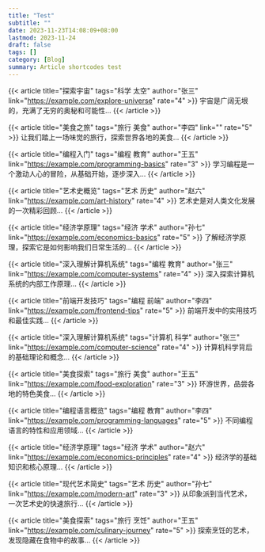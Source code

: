 ```yaml
---
title: "Test"
subtitle: ""
date: 2023-11-23T14:08:09+08:00
lastmod: 2023-11-24
draft: false
tags: []
category: [Blog]
summary: Article shortcodes test
---
```


{{< article title="探索宇宙" tags="科学 太空" author="张三" link="https://example.com/explore-universe" rate="4" >}}
宇宙是广阔无垠的，充满了无穷的奥秘和可能性...
{{< /article >}}

{{< article title="美食之旅" tags="旅行 美食" author="李四" link="" rate="5" >}}
让我们踏上一场味觉的旅行，探索世界各地的美食...
{{< /article >}}

{{< article title="编程入门" tags="编程 教育" author="王五" link="https://example.com/programming-basics" rate="3" >}}
学习编程是一个激动人心的冒险，从基础开始，逐步深入...
{{< /article >}}

{{< article title="艺术史概览" tags="艺术 历史" author="赵六" link="https://example.com/art-history" rate="4" >}}
艺术史是对人类文化发展的一次精彩回顾...
{{< /article >}}

{{< article title="经济学原理" tags="经济 学术" author="孙七" link="https://example.com/economics-basics" rate="5" >}}
了解经济学原理，探索它是如何影响我们日常生活的...
{{< /article >}}

{{< article title="深入理解计算机系统" tags="编程 教育" author="张三" link="https://example.com/computer-systems" rate="4" >}}
深入探索计算机系统的内部工作原理...
{{< /article >}}

{{< article title="前端开发技巧" tags="编程 前端" author="李四" link="https://example.com/frontend-tips" rate="5" >}}
前端开发中的实用技巧和最佳实践...
{{< /article >}}

{{< article title="深入理解计算机系统" tags="计算机 科学" author="张三" link="https://example.com/computer-science" rate="4" >}}
计算机科学背后的基础理论和概念...
{{< /article >}}

{{< article title="美食探索" tags="旅行 美食" author="王五" link="https://example.com/food-exploration" rate="3" >}}
环游世界，品尝各地的特色美食...
{{< /article >}}

{{< article title="编程语言概览" tags="编程 教育" author="李四" link="https://example.com/programming-languages" rate="5" >}}
不同编程语言的特性和应用领域...
{{< /article >}}

{{< article title="经济学原理" tags="经济 学术" author="赵六" link="https://example.com/economics-principles" rate="4" >}}
经济学的基础知识和核心原理...
{{< /article >}}

{{< article title="现代艺术简史" tags="艺术 历史" author="孙七" link="https://example.com/modern-art" rate="3" >}}
从印象派到当代艺术，一次艺术史的快速旅行...
{{< /article >}}

{{< article title="美食探索" tags="旅行 烹饪" author="王五" link="https://example.com/culinary-journey" rate="5" >}}
探索烹饪的艺术，发现隐藏在食物中的故事...
{{< /article >}}

